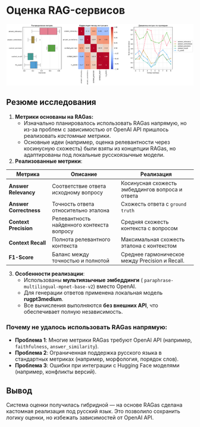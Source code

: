 # Оценка RAG-сервисов
![image.png](metrics.png)    
## Резюме исследования
1. **Метрики основаны на RAGas:**   
    - Изначально планировалось использовать RAGas напрямую, но из-за проблем с зависимостью от OpenAI API пришлось реализовать *кастомные* метрики.   
    - Основные идеи (например, оценка релевантности через косинусную схожесть) были взяты из концепции RAGas, но адаптированы под локальные русскоязычные модели.   
2. **Реализованные метрики**:   

|Метрика | Описание | Реализация |
|--------|----------|------------|
|   **Answer Relevancy** | Соответствие ответа исходному вопросу      | Косинусная схожесть эмбеддингов вопроса и ответа |
| **Answer Correctness** | Точность ответа относительно эталона       | Схожесть ответа с `ground truth` |
|  **Context Precision** | Релевантность найденного контекста вопросу | Средняя схожесть контекста с вопросом |
|     **Context Recall** | Полнота релевантного контекста             |  Максимальная схожесть эталона с контекстом |
|  **F1-Score**          | Баланс между точностью и полнотой          | Среднее гармоническое между Precision и Recall. |


3. **Особенности реализации**:   
    - Использованы **мультиязычные эмбеддинги** ( `paraphrase-multilingual-mpnet-base-v2`) вместо OpenAI.   
    - Для генерации ответов применена локальная модель **rugpt3medium**.   
    - Все вычисления выполняются **без внешних API**, что обеспечивает полную независимость.   
   
### Почему не удалось использовать RAGas напрямую:   
- **Проблема 1**: Многие метрики RAGas требуют OpenAI API (например, `faithfulness`, `answer_similarity`).   
- **Проблема 2**: Ограниченная поддержка русского языка в стандартных метриках (например, морфология, порядок слов).   
- **Проблема 3**: Ошибки при интеграции с Hugging Face моделями (например, конфликты версий).   
   
## Вывод   
Система оценки получилась гибридной — на основе RAGas сделана кастомная реализация под русский язык. Это позволило сохранить логику оценки, но избежать зависимостей от OpenAI API.   
